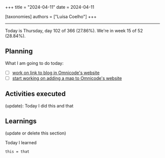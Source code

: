 +++
title = "2024-04-11"
date = 2024-04-11

[taxonomies]
authors = ["Luísa Coelho"]
+++

---

Today is Thursday, day 102 of 366 (27.86%). We're in week 15 of 52 (28.84%).

## Planning

What I am going to do today:

- [ ] [work on link to blog in Omnicode's website](https://github.com/OmnicodeSolutions/website/issues/119)
- [ ] [start working on adding a map to Omnicode's website](https://github.com/OmnicodeSolutions/website/issues/128)

## Activities executed

(update): Today I did this and that

## Learnings

(update or delete this section)

Today I learned
```
this = that
```
